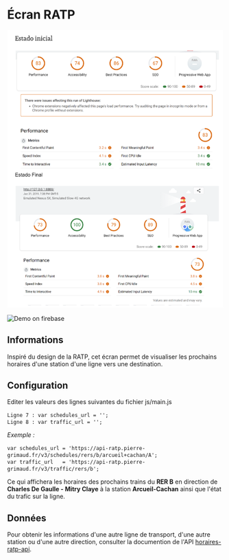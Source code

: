 # Écran RATP




![Screenshot écran ratp](img/auditoria.PNG)


![Demo on firebase](https://miso-42-08-taller-1.firebaseapp.com)
 

## Informations

Inspiré du design de la RATP, cet écran permet de visualiser les prochains horaires d'une station d'une ligne vers une destination.

## Configuration

Editer les valeurs des lignes suivantes du fichier js/main.js

    Ligne 7 : var schedules_url = '';
    Ligne 8 : var traffic_url = '';

*Exemple :*  
    
    var schedules_url = 'https://api-ratp.pierre-grimaud.fr/v3/schedules/rers/b/arcueil+cachan/A';
    var traffic_url   = 'https://api-ratp.pierre-grimaud.fr/v3/traffic/rers/b';
    
Ce qui affichera les horaires des prochains trains du **RER B** en direction de **Charles De Gaulle - Mitry Claye** à la station **Arcueil-Cachan** ainsi que l'état du trafic sur la ligne.

## Données

Pour obtenir les informations d'une autre ligne de transport, d'une autre station ou d'une autre direction, consulter la documention de l'API  [horaires-ratp-api](http://github.com/pgrimaud/horaires-ratp-api).